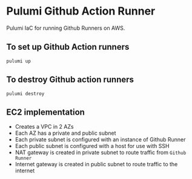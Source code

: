 # Pulumi Github Action Runner
Pulumi IaC for running Github Runners on AWS.

## To set up Github Action runners 

```
pulumi up
```

## To destroy Github action runners

```
pulumi destroy
```

## EC2 implementation

* Creates a VPC in 2 AZs
* Each AZ has a private and public subnet
* Each private subnet is configured with an instance of Github Runner
* Each public subnet is configured with a host for use with SSH
* NAT gateway is created in private subnet to route traffic from `Github Runner`
* Internet gateway is created in public subnet to route traffic to the internet
